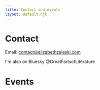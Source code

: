 ```yaml
---
title: Contact and events
layout: default.njk
---
```


# Contact

 Email: contact@elizabethzaleski.com

 I'm also on Bluesky @GreatFartsofLiterature

# Events

